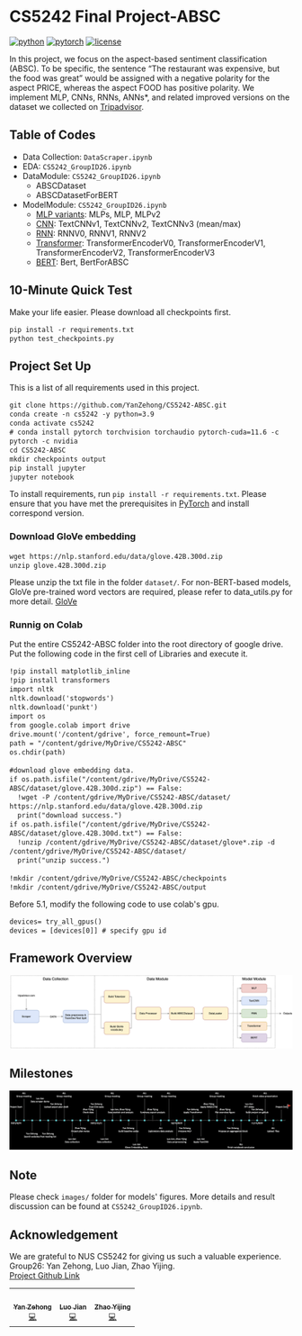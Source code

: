 # CS5242 Final Project-ABSC
[![python](https://img.shields.io/badge/-Python_3.7_%7C_3.8_%7C_3.9_%7C_3.10-blue?logo=python&logoColor=white)](https://github.com/pre-commit/pre-commit)
[![pytorch](https://img.shields.io/badge/PyTorch_1.13+-ee4c2c?logo=pytorch&logoColor=white)](https://pytorch.org/get-started/locally/)
[![license](https://img.shields.io/badge/License-MIT-green.svg?labelColor=gray)](https://github.com/ashleve/lightning-hydra-template#license)

In this project, we focus on the aspect-based sentiment classification (ABSC). To be specific, the sentence “The restaurant was expensive, but the food was great” would be assigned with a negative polarity for the aspect PRICE, whereas the aspect FOOD has positive polarity. We implement MLP, CNNs, RNNs, ANNs*, and related improved versions on the dataset we collected on [Tripadvisor](https://www.tripadvisor.com.sg/).

## Table of Codes
- Data Collection: `DataScraper.ipynb`  
- EDA: `CS5242_GroupID26.ipynb`  
- DataModule: `CS5242_GroupID26.ipynb`  
    * ABSCDataset  
    * ABSCDatasetForBERT  
- ModelModule: `CS5242_GroupID26.ipynb`  
    * [MLP variants](./images/MLP.png): MLPs, MLP, MLPv2  
    * [CNN](./images/TextCNN.jpg): TextCNNv1, TextCNNv2, TextCNNv3 (mean/max)  
    * [RNN](./images/LSTM.png): RNNV0, RNNV1, RNNV2
    * [Transformer](./images/Transformer.png): TransformerEncoderV0, TransformerEncoderV1, TransformerEncoderV2, TransformerEncoderV3 
    * [BERT](./images/Bert.png): Bert, BertForABSC  

## 10-Minute Quick Test

Make your life easier. Please download all checkpoints first.

```
pip install -r requirements.txt
python test_checkpoints.py 
```

## Project Set Up

This is a list of all requirements used in this project.

```
git clone https://github.com/YanZehong/CS5242-ABSC.git
conda create -n cs5242 -y python=3.9
conda activate cs5242
# conda install pytorch torchvision torchaudio pytorch-cuda=11.6 -c pytorch -c nvidia
cd CS5242-ABSC
mkdir checkpoints output
pip install jupyter
jupyter notebook
```

To install requirements, run `pip install -r requirements.txt`. Please ensure that you have met the prerequisites in [PyTorch](https://pytorch.org/) and install correspond version. 

### Download GloVe embedding
```
wget https://nlp.stanford.edu/data/glove.42B.300d.zip
unzip glove.42B.300d.zip
```
Please unzip the txt file in the folder `dataset/`. For non-BERT-based models, GloVe pre-trained word vectors are required, please refer to data_utils.py for more detail. [GloVe](https://nlp.stanford.edu/projects/glove/)

### Runnig on Colab
Put the entire CS5242-ABSC folder into the root directory of google drive.
Put the following code in the first cell of Libraries and execute it.
```
!pip install matplotlib_inline
!pip install transformers
import nltk
nltk.download('stopwords')
nltk.download('punkt')
import os
from google.colab import drive
drive.mount('/content/gdrive', force_remount=True)
path = "/content/gdrive/MyDrive/CS5242-ABSC"
os.chdir(path)

#download glove embedding data.
if os.path.isfile("/content/gdrive/MyDrive/CS5242-ABSC/dataset/glove.42B.300d.zip") == False:
  !wget -P /content/gdrive/MyDrive/CS5242-ABSC/dataset/ https://nlp.stanford.edu/data/glove.42B.300d.zip
  print("download success.")
if os.path.isfile("/content/gdrive/MyDrive/CS5242-ABSC/dataset/glove.42B.300d.txt") == False:
  !unzip /content/gdrive/MyDrive/CS5242-ABSC/dataset/glove*.zip -d /content/gdrive/MyDrive/CS5242-ABSC/dataset/
  print("unzip success.")

!mkdir /content/gdrive/MyDrive/CS5242-ABSC/checkpoints
!mkdir /content/gdrive/MyDrive/CS5242-ABSC/output
```
Before 5.1, modify the following code to use colab's gpu.
```
devices= try_all_gpus()
devices = [devices[0]] # specify gpu id
```

## Framework Overview
![model-framework](https://github.com/YanZehong/CS5242-ABSC/blob/main/images/overview.png?raw=true)

## Milestones
![timelines](https://github.com/YanZehong/CS5242-ABSC/blob/main/images/milestones.png?raw=true)


## Note
Please check `images/` folder for models' figures. More details and result discussion can be found at `CS5242_GroupID26.ipynb`.

## Acknowledgement
We are grateful to NUS CS5242 for giving us such a valuable experience.  
Group26: Yan Zehong, Luo Jian, Zhao Yijing.  
[Project Github Link](https://github.com/YanZehong/CS5242-ABSC)  
<table>
  <tr>
    <td align="center"><a href="https://github.com/YanZehong"><img src="https://github.com/YanZehong.png" width="100px;" alt=""/><br /><sub><b>Yan Zehong</b></sub></a><br /><a href="https://github.com/YanZehong/CS5242-ABSC" title="Code">💻</a></td>
    <td align="center"><a href="https://github.com/LUOJIAN-GZ"><img src="https://avatars2.githubusercontent.com/u/36967362?v=4?s=100" width="100px;" alt=""/><br /><sub><b>Luo Jian </b></sub></a><br /><a href="https://github.com/YanZehong/CS5242-ABSC" title="Code">💻</a></td>
    <td align="center"><a href="https://github.com/zhaoyijing24"><img src="https://avatars0.githubusercontent.com/u/37891032?v=4?s=100" width="100px;" alt=""/><br /><sub><b>Zhao Yijing</b></sub></a><br /><a href="https://github.com/YanZehong/CS5242-ABSC" title="Code">💻</a></td>
  </tr>
</table>
